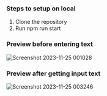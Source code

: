 ### Steps to setup on local
1. Clone the repository
2. Run npm run start

### Preview before entering text 
![Screenshot 2023-11-25 001028](https://github.com/Mitsuha-9/comic-creator-web-app/assets/99747611/5f88d91d-b457-464c-bbd9-54dd9819bdfd)

### Preview after getting input text
![Screenshot 2023-11-25 003246](https://github.com/Mitsuha-9/comic-creator-web-app/assets/99747611/c636beac-d03b-45a9-9897-3aa417dadb92)
